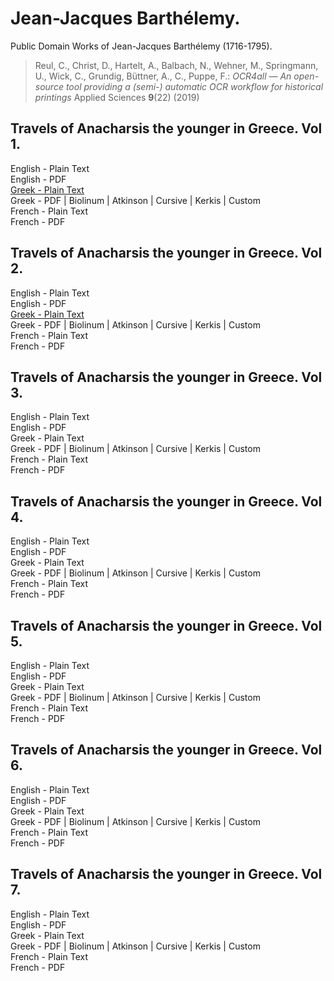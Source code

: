 # Jean-Jacques Barthélemy.

Public Domain Works of Jean-Jacques Barthélemy (1716-1795).

> Reul, C., Christ, D., Hartelt, A., Balbach, N., Wehner, M., Springmann, U., Wick, C., Grundig, Büttner, A., C., Puppe, F.: *OCR4all — An open-source tool providing a (semi-) automatic OCR workflow for historical printings* Applied Sciences **9**(22) (2019)

## Travels of Anacharsis the younger in Greece. Vol 1.

English - Plain Text  
English - PDF  
[Greek - Plain Text](travels-anacharsis-younger-greece-01/full-text-greek.md)  
Greek - PDF | Biolinum | Atkinson | Cursive | Kerkis | Custom  
French - Plain Text  
French - PDF  

## Travels of Anacharsis the younger in Greece. Vol 2.

English - Plain Text  
English - PDF  
[Greek - Plain Text](travels-anacharsis-younger-greece-02/full-text-greek.md)  
Greek - PDF | Biolinum | Atkinson | Cursive | Kerkis | Custom  
French - Plain Text  
French - PDF  

## Travels of Anacharsis the younger in Greece. Vol 3.

English - Plain Text  
English - PDF  
Greek - Plain Text  
Greek - PDF | Biolinum | Atkinson | Cursive | Kerkis | Custom  
French - Plain Text  
French - PDF  

## Travels of Anacharsis the younger in Greece. Vol 4.

English - Plain Text  
English - PDF  
Greek - Plain Text  
Greek - PDF | Biolinum | Atkinson | Cursive | Kerkis | Custom  
French - Plain Text  
French - PDF  

## Travels of Anacharsis the younger in Greece. Vol 5.

English - Plain Text  
English - PDF  
Greek - Plain Text  
Greek - PDF | Biolinum | Atkinson | Cursive | Kerkis | Custom  
French - Plain Text  
French - PDF  

## Travels of Anacharsis the younger in Greece. Vol 6.

English - Plain Text  
English - PDF  
Greek - Plain Text  
Greek - PDF | Biolinum | Atkinson | Cursive | Kerkis | Custom  
French - Plain Text  
French - PDF  

## Travels of Anacharsis the younger in Greece. Vol 7.

English - Plain Text  
English - PDF  
Greek - Plain Text  
Greek - PDF | Biolinum | Atkinson | Cursive | Kerkis | Custom  
French - Plain Text  
French - PDF  
